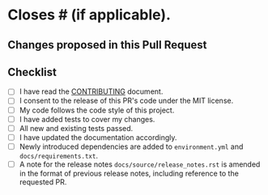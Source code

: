 # Closes # (if applicable).

## Changes proposed in this Pull Request


## Checklist
- [ ] I have read the [CONTRIBUTING](../.github/CONTRIBUTING.md) document.
- [ ] I consent to the release of this PR's code under the MIT license.
- [ ] My code follows the code style of this project.
- [ ] I have added tests to cover my changes.
- [ ] All new and existing tests passed.
- [ ] I have updated the documentation accordingly.
- [ ] Newly introduced dependencies are added to `environment.yml` and `docs/requirements.txt`.
- [ ] A note for the release notes `docs/source/release_notes.rst` is amended in the format of previous release notes, including reference to the requested PR.